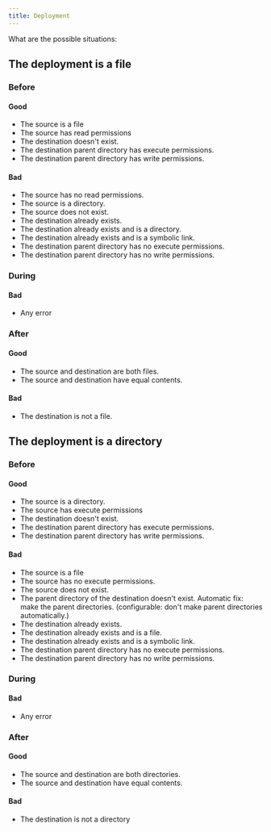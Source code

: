 ```yaml
---
title: Deployment
---
```


What are the possible situations:

## The deployment is a file
### Before
#### Good
- The source is a file
- The source has read permissions
- The destination doesn't exist.
- The destination parent directory has execute permissions.
- The destination parent directory has write permissions.

#### Bad
- The source has no read permissions.
- The source is a directory.
- The source does not exist.
- The destination already exists.
- The destination already exists and is a directory.
- The destination already exists and is a symbolic link.
- The destination parent directory has no execute permissions.
- The destination parent directory has no write permissions.

### During
#### Bad
- Any error

### After
#### Good
- The source and destination are both files.
- The source and destination have equal contents.

#### Bad
- The destination is not a file.

## The deployment is a directory
### Before
#### Good
- The source is a directory.
- The source has execute permissions
- The destination doesn't exist.
- The destination parent directory has execute permissions.
- The destination parent directory has write permissions.

#### Bad
- The source is a file
- The source has no execute permissions.
- The source does not exist.
- The parent directory of the destination doesn't exist.
Automatic fix: make the parent directories.
(configurable: don't make parent directories automatically.)
- The destination already exists.
- The destination already exists and is a file.
- The destination already exists and is a symbolic link.
- The destination parent directory has no execute permissions.
- The destination parent directory has no write permissions.

### During
#### Bad
- Any error

### After
#### Good
- The source and destination are both directories.
- The source and destination have equal contents.

#### Bad
- The destination is not a directory

